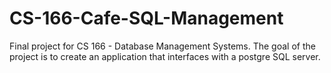 # CS-166-Cafe-SQL-Management
Final project for CS 166 - Database Management Systems. The goal of the project is to create an application that interfaces with a postgre SQL server.
